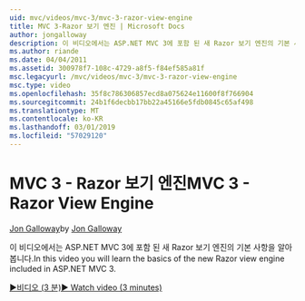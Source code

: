 ```yaml
---
uid: mvc/videos/mvc-3/mvc-3-razor-view-engine
title: MVC 3-Razor 보기 엔진 | Microsoft Docs
author: jongalloway
description: 이 비디오에서는 ASP.NET MVC 3에 포함 된 새 Razor 보기 엔진의 기본 사항을 알아봅니다.
ms.author: riande
ms.date: 04/04/2011
ms.assetid: 300978f7-108c-4729-a8f5-f84ef585a81f
msc.legacyurl: /mvc/videos/mvc-3/mvc-3-razor-view-engine
msc.type: video
ms.openlocfilehash: 35f8c786306857ecd8a075624e11600f8f766904
ms.sourcegitcommit: 24b1f6decbb17bb22a45166e5fdb0845c65af498
ms.translationtype: MT
ms.contentlocale: ko-KR
ms.lasthandoff: 03/01/2019
ms.locfileid: "57029120"
---
```

<a name="mvc-3---razor-view-engine"></a><span data-ttu-id="7b15a-103">MVC 3 - Razor 보기 엔진</span><span class="sxs-lookup"><span data-stu-id="7b15a-103">MVC 3 - Razor View Engine</span></span>
====================
<span data-ttu-id="7b15a-104">[Jon Galloway](https://github.com/jongalloway)</span><span class="sxs-lookup"><span data-stu-id="7b15a-104">by [Jon Galloway](https://github.com/jongalloway)</span></span>

<span data-ttu-id="7b15a-105">이 비디오에서는 ASP.NET MVC 3에 포함 된 새 Razor 보기 엔진의 기본 사항을 알아봅니다.</span><span class="sxs-lookup"><span data-stu-id="7b15a-105">In this video you will learn the basics of the new Razor view engine included in ASP.NET MVC 3.</span></span>

[<span data-ttu-id="7b15a-106">&#9654;비디오 (3 분)</span><span class="sxs-lookup"><span data-stu-id="7b15a-106">&#9654; Watch video (3 minutes)</span></span>](https://channel9.msdn.com/Blogs/ASP-NET-Site-Videos/mvc-3-razor-view-engine)
